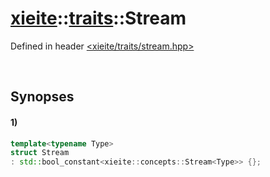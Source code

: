 # [xieite](../../xieite.md)\:\:[traits](../../traits.md)\:\:Stream
Defined in header [<xieite/traits/stream.hpp>](../../../include/xieite/traits/stream.hpp)

&nbsp;

## Synopses
#### 1)
```cpp
template<typename Type>
struct Stream
: std::bool_constant<xieite::concepts::Stream<Type>> {};
```
